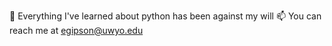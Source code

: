 🌱 Everything I've learned about python has been against my will
📫 You can reach me at egipson@uwyo.edu
